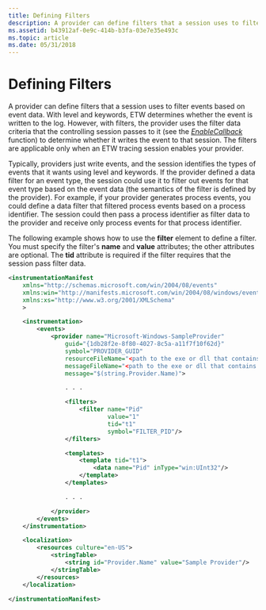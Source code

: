 ```yaml
---
title: Defining Filters
description: A provider can define filters that a session uses to filter events based on event data.
ms.assetid: b43912af-0e9c-414b-b3fa-03e7e35e493c
ms.topic: article
ms.date: 05/31/2018
---
```


# Defining Filters

A provider can define filters that a session uses to filter events based on event data. With level and keywords, ETW determines whether the event is written to the log. However, with filters, the provider uses the filter data criteria that the controlling session passes to it (see the [*EnableCallback*](https://docs.microsoft.com/windows/desktop/api/evntprov/nc-evntprov-penablecallback) function) to determine whether it writes the event to that session. The filters are applicable only when an ETW tracing session enables your provider.

Typically, providers just write events, and the session identifies the types of events that it wants using level and keywords. If the provider defined a data filter for an event type, the session could use it to filter out events for that event type based on the event data (the semantics of the filter is defined by the provider). For example, if your provider generates process events, you could define a data filter that filtered process events based on a process identifier. The session could then pass a process identifier as filter data to the provider and receive only process events for that process identifier.

The following example shows how to use the **filter** element to define a filter. You must specify the filter's **name** and **value** attributes; the other attributes are optional. The **tid** attribute is required if the filter requires that the session pass filter data.


```XML
<instrumentationManifest
    xmlns="http://schemas.microsoft.com/win/2004/08/events" 
    xmlns:win="http://manifests.microsoft.com/win/2004/08/windows/events"
    xmlns:xs="http://www.w3.org/2001/XMLSchema"
    >

    <instrumentation>
        <events>
            <provider name="Microsoft-Windows-SampleProvider"
                guid="{1db28f2e-8f80-4027-8c5a-a11f7f10f62d}"
                symbol="PROVIDER_GUID"
                resourceFileName="<path to the exe or dll that contains the metadata resources>"
                messageFileName="<path to the exe or dll that contains the string resources>"
                message="$(string.Provider.Name)">

                . . .

                <filters>
                    <filter name="Pid"
                            value="1"
                            tid="t1"
                            symbol="FILTER_PID"/>
                </filters>

                <templates>
                    <template tid="t1">
                        <data name="Pid" inType="win:UInt32"/>
                    </template>
                </templates>

                . . .

            </provider>
        </events>
    </instrumentation>

    <localization>
        <resources culture="en-US">
            <stringTable>
                <string id="Provider.Name" value="Sample Provider"/>
            </stringTable>
        </resources>
    </localization>

</instrumentationManifest>
```
